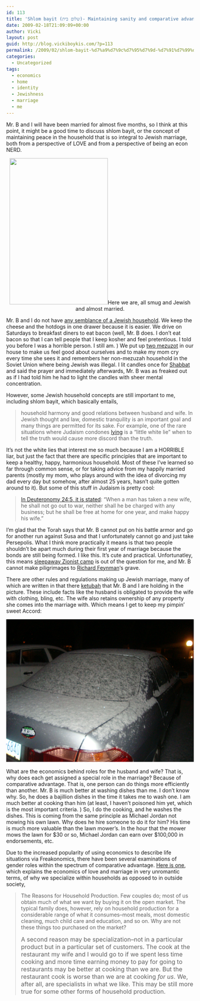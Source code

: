 ```yaml
---
id: 113
title: 'Shlom bayit (שלום בית)- Maintaining sanity and comparative advantage in the household'
date: 2009-02-18T21:09:09+00:00
author: Vicki
layout: post
guid: http://blog.vickiboykis.com/?p=113
permalink: /2009/02/shlom-bayit-%d7%a9%d7%9c%d7%95%d7%9d-%d7%91%d7%99%d7%aa-maintaining-sanity-and-comparative-advantage-in-the-household/
categories:
  - Uncategorized
tags:
  - economics
  - home
  - identity
  - Jewishness
  - marriage
  - me
---
```

Mr. B and I will have been married for almost five months, so I think at this point, it might be a good time to discuss shlom bayit, or the concept of maintaining peace in the household that is so integral to Jewish marriage, both from a perspective of LOVE and from a perspective of being an econ NERD.

<p style="text-align: center;">
  <img class="aligncenter" src="http://lh5.ggpht.com/_6vWF4G_ucFc/SUZIDY7VYQI/AAAAAAAADcs/aD9LcYnt5Oc/s576/Classic%20Photo%20219.jpg" alt="" width="264" height="393" />Here we are, all smug and Jewish and almost married.
</p>

Mr. B and I do not have [any semblance of a Jewish household](http://www.ehow.com/how_2294914_run-traditional-jewish-household.html). We keep the cheese and the hotdogs in one drawer because it is easier. We drive on Saturdays to breakfast diners to eat bacon (well, Mr. B does. I don&#8217;t eat bacon so that I can tell people that I keep kosher and feel pretentious. I told you before I was a horrible person. I still am. ) We put up [two mezuzot](http://en.wikipedia.org/wiki/Mezuzah) in our house to make us feel good about ourselves and to make my mom cry every time she sees it and remembers her non-mezuzah household in the Soviet Union where being Jewish was illegal. I lit candles once for [Shabbat](http://en.wikipedia.org/wiki/Shabbat) and said the prayer and immediately afterwards, Mr. B was as freaked out as if I had told him he had to light the candles with sheer mental concentration.

However, some Jewish household concepts are still important to me, including shlom bayit, which basically entails,

> household harmony and good relations between husband and wife. In Jewish thought and law, domestic tranquility is an important goal and many things are permitted for its sake. For example, one of the rare situations where Judaism condones [lying](http://en.wikipedia.org/wiki/Lying "Lying") is a &#8220;little white lie&#8221; when to tell the truth would cause more discord than the truth.

It&#8217;s not the white lies that interest me so much because I am a HORRIBLE liar, but just the fact that there are specific principles that are important to keep a healthy, happy, harmonious household. Most of these I&#8217;ve learned so far through common sense, or for taking advice from my happily married parents (mostly my mom, who plays around with the idea of divorcing my dad every day but somehow, after almost 25 years, hasn&#8217;t quite gotten around to it). But some of this stuff in Judaism is pretty cool:

> [In <span class="glossary_item" onclick="Page_Glossary.complete_show(this);" onmouseover="show_glossary(this);" onmouseout="Page_Glossary.hide(this);">Deuteronomy</span> 24:5, it is stated](http://www.chabad.org/library/article_cdo/aid/569022/jewish/What-are-a-husbands-responsibilities-during-the-1st-year.htm): &#8220;When a man has taken a new wife, he shall not go out to war, neither shall he be charged with any business; but he shall be free at home for one year, and make happy his wife.&#8221;

I&#8217;m glad that the Torah says that Mr. B cannot put on his battle armor and go for another run against Susa and that I unfortunately cannot go and just take Persepolis. What I think more practically it means is that two people shouldn&#8217;t be apart much during their first year of marriage because the bonds are still being formed. I like this. It&#8217;s cute and practical. Unfortunatley, this means [sleepaway Zionist camp](http://www.aipac.org/) is out of the question for me, and Mr. B cannot make piligrimages to [Richard Feynman](http://en.wikipedia.org/wiki/Richard_Feynman)&#8216;s grave.

There are other rules and regulations making up Jewish marriage, many of which are written in that there [ketubah](http://en.wikipedia.org/wiki/Ketubah) that Mr. B and I are holding in the picture. These include facts like the husband is obligated to provide the wife with clothing, bling, etc. The wife also retains ownership of any property she comes into the marriage with. Which means I get to keep my pimpin&#8217; sweet Accord:

<p style="text-align: center;">
  <a href="https://raw.githubusercontent.com/veekaybee/wlb/gh-pages/assets/images/2009/02/dsc00925.jpg"><img class="aligncenter size-full wp-image-149" title="dsc00925" src="https://raw.githubusercontent.com/veekaybee/wlb/gh-pages/assets/images/2009/02/dsc00925.jpg" alt="dsc00925" width="512" height="383" /></a>
</p>

What are the economics behind roles for the husband and wife? That is, why does each get assigned a special role in the marriage? Because of comparative advantage. That is, one person can do things more efficiently than another. Mr. B is much better at washing dishes than me. I don&#8217;t know why. So, he does a bajillion dishes in the time it takes me to wash one. I am much better at cooking than him (at least, I haven&#8217;t poisoned him yet, which is the most important criteria. ) So, I do the cooking, and he washes the dishes. This is coming from the same principle as Michael Jordan not mowing his own lawn. Why does he hire someone to do it for him? His time is much more valuable than the lawn mower&#8217;s. In the hour that the mower mows the lawn for $30 or so, Michael Jordan can earn over $100,000 in endorsements, etc.

Due to the increased popularity of using economics to describe life situations via Freakonomics, there have been several examinations of gender roles within the spectrum of comparative advantage. [Here is one](http://www.daviddfriedman.com/Academic/Price_Theory/PThy_Chapter_21/PThy_Chap_21.html), which explains the economics of love and marriage in very unromantic terms, of why we specialize within households as opposed to in outside society,

> The Reasons for Household Production. Few couples do; most of us obtain much of what we want by buying it on the open market. The typical family does, however, rely on household production for a considerable range of what it consumes&#8211;most meals, most domestic cleaning, much child care and education, and so on. Why are not these things too purchased on the market?
> 
> <span style="font-size: medium;">A second reason may be specialization&#8211;not in a particular product but in a particular set of customers. The cook at the restaurant my wife and I would go to if we spent less time cooking and more time earning money to pay for going to restaurants may be better at cooking than we are. But the restaurant cook is worse than we are at cooking <em>for us</em>. We, after all, are specialists in what we like. This may be still more true for some other forms of household production.</span>

<span style="font-size: medium;"><br /> </span>